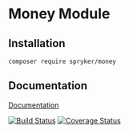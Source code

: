 # Money Module

## Installation

```
composer require spryker/money
```

## Documentation

[Documentation](https://spryker.github.io)

[![Build Status](https://travis-ci.org/spryker/Money.svg?branch=master)](https://travis-ci.org/spryker/Money)
[![Coverage Status](https://coveralls.io/repos/github/spryker/Money/badge.svg?branch=master)](https://coveralls.io/github/spryker/Money?branch=master)
